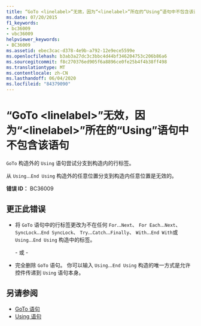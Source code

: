 ```yaml
---
title: “GoTo <linelabel>”无效，因为“<linelabel>”所在的“Using”语句中不包含该语句
ms.date: 07/20/2015
f1_keywords:
- bc36009
- vbc36009
helpviewer_keywords:
- BC36009
ms.assetid: ebec3cac-d378-4e9b-a792-12e9ece5599e
ms.openlocfilehash: b3ab3a27dc3c3bbc4d44bf346204753c206b86a6
ms.sourcegitcommit: f8c270376ed905f6a8896ce0fe25b4f4b38ff498
ms.translationtype: MT
ms.contentlocale: zh-CN
ms.lasthandoff: 06/04/2020
ms.locfileid: "84379090"
---
```

# <a name="goto-linelabel-is-not-valid-because-linelabel-is-inside-a-using-statement-that-does-not-contain-this-statement"></a>“GoTo \<linelabel>”无效，因为“\<linelabel>”所在的“Using”语句中不包含该语句
`GoTo` 构造外的 `Using` 语句尝试分支到构造内的行标签。  
  
 从 `Using`...`End Using` 构造外的任意位置分支到构造内任意位置是无效的。  
  
 **错误 ID：** BC36009  
  
## <a name="to-correct-this-error"></a>更正此错误  
  
- 将 `GoTo` 语句中的行标签更改为不在任何 `For`...`Next`、 `For Each`...`Next`、 `SyncLock`...`End SyncLock`、 `Try`...`Catch`...`Finally`、 `With`...`End With`或 `Using`...`End Using` 构造中的标签。  
  
     \- 或 -  
  
- 完全删除 `GoTo` 语句。 你可以输入 `Using`...`End Using` 构造的唯一方式是允许控件传递到 `Using` 语句本身。  
  
## <a name="see-also"></a>另请参阅

- [GoTo 语句](../language-reference/statements/goto-statement.md)
- [Using 语句](../language-reference/statements/using-statement.md)
